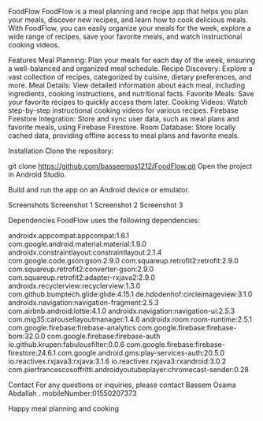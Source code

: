 
FoodFlow
FoodFlow is a meal planning and recipe app that helps you plan your meals, discover new recipes, and learn how to cook delicious meals. With FoodFlow,
 you can easily organize your meals for the week, explore a wide range of recipes, save your favorite meals, and watch instructional cooking videos.

Features
Meal Planning: Plan your meals for each day of the week, ensuring a well-balanced and organized meal schedule.
Recipe Discovery: Explore a vast collection of recipes, categorized by cuisine, dietary preferences, and more.
Meal Details: View detailed information about each meal, including ingredients, cooking instructions, and nutritional facts.
Favorite Meals: Save your favorite recipes to quickly access them later.
Cooking Videos: Watch step-by-step instructional cooking videos for various recipes.
Firebase Firestore Integration: Store and sync user data, such as meal plans and favorite meals, using Firebase Firestore.
Room Database: Store locally cached data, providing offline access to meal plans and favorite meals.

Installation
Clone the repository:

git clone https://github.com/basseemos1212/FoodFlow.git
Open the project in Android Studio.

Build and run the app on an Android device or emulator.

Screenshots
Screenshot 1
Screenshot 2
Screenshot 3

Dependencies
FoodFlow uses the following dependencies:

androidx.appcompat:appcompat:1.6.1
com.google.android.material:material:1.9.0
androidx.constraintlayout:constraintlayout:2.1.4
com.google.code.gson:gson:2.9.0
com.squareup.retrofit2:retrofit:2.9.0
com.squareup.retrofit2:converter-gson:2.9.0
com.squareup.retrofit2:adapter-rxjava2:2.9.0
androidx.recyclerview:recyclerview:1.3.0
com.github.bumptech.glide:glide:4.15.1
de.hdodenhof:circleimageview:3.1.0
androidx.navigation:navigation-fragment:2.5.3
com.airbnb.android:lottie:4.1.0
androidx.navigation:navigation-ui:2.5.3
com.mig35:carousellayoutmanager:1.4.6
androidx.room:room-runtime:2.5.1
com.google.firebase:firebase-analytics
com.google.firebase:firebase-bom:32.0.0
com.google.firebase:firebase-auth
io.github.krupen:fabulousfilter:0.0.6
com.google.firebase:firebase-firestore:24.6.1
com.google.android.gms:play-services-auth:20.5.0
io.reactivex.rxjava3:rxjava:3.1.6
io.reactivex.rxjava3:rxandroid:3.0.2
com.pierfrancescosoffritti.androidyoutubeplayer:chromecast-sender:0.28



Contact
For any questions or inquiries, please contact Bassem Osama Abdallah . mobileNumber:01550207373

Happy meal planning and cooking

